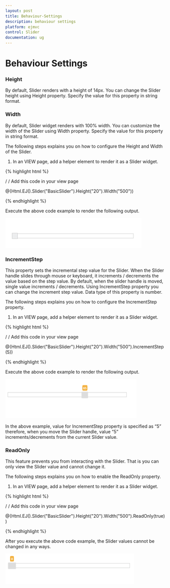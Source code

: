```yaml
---
layout: post
title: Behaviour-Settings
description: behaviour settings
platform: ejmvc
control: Slider
documentation: ug
---
```


# Behaviour Settings

### Height

By default, Slider renders with a height of 14px. You can change the Slider height using Height property. Specify the value for this property in string format.

### Width

By default, Slider widget renders with 100% width. You can customize the width of the Slider using Width property. Specify the value for this property in string format.

The following steps explains you on how to configure the Height and Width of the Slider.

1. In an VIEW page, add a helper element to render it as a Slider widget.





{% highlight html %}

/ / Add this code in your view page 

@(Html.EJ().Slider("BasicSlider").Height("20").Width("500"))

{% endhighlight %}

Execute the above code example to render the following output.

![](Behaviour-Settings_images/Behaviour-Settings_img1.png)



### IncrementStep

This property sets the incremental step value for the Slider. When the Slider handle slides through mouse or keyboard, it increments / decrements the value based on the step value. By default, when the slider handle is moved, single value increments / decrements. Using IncrementStep property you can change the increment step value. Data type of this property is number.

The following steps explains you on how to configure the IncrementStep property.

1. In an VIEW page, add a helper element to render it as a Slider widget.





{% highlight html %}

/ / Add this code in your view page 

@(Html.EJ().Slider("BasicSlider").Height("20").Width("500").IncrementStep(5))

{% endhighlight %}

Execute the above code example to render the following output.

![C:/Users/Gopal Lakshmanan/Desktop/s1.PNG](Behaviour-Settings_images/Behaviour-Settings_img2.png)



In the above example, value for IncrementStep property is specified as “5” therefore, when you move the Slider handle, value “5” increments/decrements from the current Slider value.

### ReadOnly

This feature prevents you from interacting with the Slider. That is you can only view the Slider value and cannot change it.

The following steps explains you on how to enable the ReadOnly property.

1. In an VIEW page, add a helper element to render it as a Slider widget.





{% highlight html %}

/ / Add this code in your view page

@(Html.EJ().Slider("BasicSlider").Height("20").Width("500").ReadOnly(true))

{% endhighlight %}

After you execute the above code example, the Slider values cannot be changed in any ways.

![C:/Users/Gopal Lakshmanan/Desktop/dialog concept and features/sliderread.PNG](Behaviour-Settings_images/Behaviour-Settings_img3.png)






